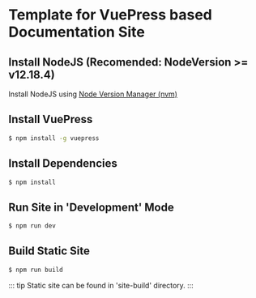 # Template for VuePress based Documentation Site

## Install NodeJS (Recomended: NodeVersion >= v12.18.4)
Install NodeJS using [Node Version Manager (nvm)](https://www.digitalocean.com/community/tutorials/how-to-install-node-js-on-ubuntu-20-04#option-3-%E2%80%94-installing-node-using-the-node-version-manager)

## Install VuePress
```bash
$ npm install -g vuepress
```

## Install Dependencies
```bash
$ npm install
```

## Run Site in 'Development' Mode
```bash
$ npm run dev
```

## Build Static Site
```bash
$ npm run build
```
::: tip
Static site can be found in 'site-build' directory.
:::
